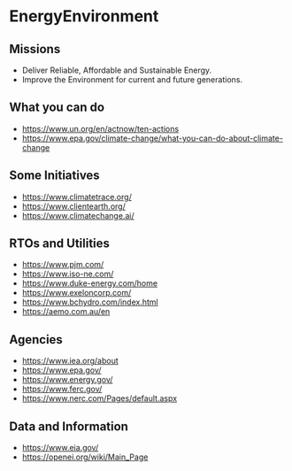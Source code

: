 # EnergyEnvironment

## Missions
- Deliver Reliable, Affordable and Sustainable Energy.
- Improve the Environment for current and future generations.

## What you can do
- https://www.un.org/en/actnow/ten-actions
- https://www.epa.gov/climate-change/what-you-can-do-about-climate-change

## Some Initiatives
- https://www.climatetrace.org/
- https://www.clientearth.org/
- https://www.climatechange.ai/

## RTOs and Utilities
- https://www.pjm.com/
- https://www.iso-ne.com/
- https://www.duke-energy.com/home
- https://www.exeloncorp.com/
- https://www.bchydro.com/index.html
- https://aemo.com.au/en

## Agencies
- https://www.iea.org/about
- https://www.epa.gov/
- https://www.energy.gov/
- https://www.ferc.gov/
- https://www.nerc.com/Pages/default.aspx

## Data and Information
- https://www.eia.gov/
- https://openei.org/wiki/Main_Page
